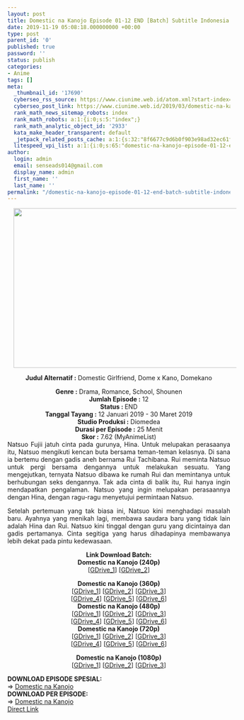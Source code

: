 ```yaml
---
layout: post
title: Domestic na Kanojo Episode 01-12 END [Batch] Subtitle Indonesia
date: 2019-11-19 05:08:18.000000000 +00:00
type: post
parent_id: '0'
published: true
password: ''
status: publish
categories:
- Anime
tags: []
meta:
  _thumbnail_id: '17690'
  cyberseo_rss_source: https://www.ciunime.web.id/atom.xml?start-index=3001&max-results=150
  cyberseo_post_link: https://www.ciunime.web.id/2019/03/domestic-na-kanojo-episode-01-12-end.html
  rank_math_news_sitemap_robots: index
  rank_math_robots: a:1:{i:0;s:5:"index";}
  rank_math_analytic_object_id: '2933'
  kata_make_header_transparent: default
  _jetpack_related_posts_cache: a:1:{s:32:"8f6677c9d6b0f903e98ad32ec61f8deb";a:2:{s:7:"expires";i:1645219999;s:7:"payload";a:0:{}}}
  litespeed_vpi_list: a:1:{i:0;s:65:"domestic-na-kanojo-episode-01-12-end-batch-subtitle-indonesia.jpg";}
author:
  login: admin
  email: senseads014@gmail.com
  display_name: admin
  first_name: ''
  last_name: ''
permalink: "/domestic-na-kanojo-episode-01-12-end-batch-subtitle-indonesia/"
---
```

<div style="text-align: center;">
<div style="text-align: left;">
<div class="separator" style="clear: both; text-align: center;"><a href="https://2.bp.blogspot.com/-3nQ0p5a_aYA/XFVDQe6SsjI/AAAAAAAAJfU/VnJvpS48zlobTmzBSlnRzYFS1MNcHrEpACLcBGAs/s1600/Domestic%2Bna%2BKanojo.jpg" style="margin-left: 1em; margin-right: 1em;"><img border="0" data-original-height="720" data-original-width="1280" height="360" src="{{ site.baseurl }}/assets/2019/11/Domestic%2Bna%2BKanojo.jpg" width="640" /></a></div>
<p></div>
<p><b>Judul</b><b><b> Alternatif</b> :</b> Domestic Girlfriend, Dome x Kano, Domekano</div>
<div style="text-align: center;"><b><b>Genre :</b></b> Drama, Romance, School, Shounen</div>
<div style="text-align: center;"><b>Jumlah Episode :</b> 12<br /><b>Status : </b>END<br /><b>Tanggal Tayang :</b> 12 Januari 2019 - 30 Maret 2019<br /><b>Studio Produksi :</b> Diomedea<br /><b>Durasi per Episode :</b> 25 Menit</div>
<div style="text-align: center;"><b>Skor :</b> 7.62 (MyAnimeList)</div>
<div style="text-align: center;"></div>
<div style="text-align: justify;">Natsuo Fujii jatuh cinta pada gurunya, Hina. Untuk melupakan perasaanya itu, Natsuo mengikuti kencan buta bersama teman-teman kelasnya. Di sana ia bertemu dengan gadis aneh bernama Rui Tachibana. Rui meminta Natsuo untuk pergi bersama dengannya untuk melakukan sesuatu. Yang mengejutkan, ternyata Natsuo dibawa ke rumah Rui dan memintanya untuk berhubungan seks dengannya. Tak ada cinta di balik itu, Rui hanya ingin mendapatkan pengalaman. Natsuo yang ingin melupakan perasaannya dengan Hina, dengan ragu-ragu menyetujui permintaan Natsuo.</p>
<p>Setelah pertemuan yang tak biasa ini, Natsuo kini menghadapi masalah baru. Ayahnya yang menikah lagi, membawa saudara baru yang tidak lain adalah Hina dan Rui. Natsuo kini tinggal dengan guru yang dicintainya dan gadis pertamanya. Cinta segitiga yang harus dihadapinya membawanya lebih dekat pada pintu kedewasaan.</p></div>
<div style="text-align: justify;"></div>
<div style="text-align: justify;"></div>
<div style="text-align: center;"><b>Link Download Batch:</b></div>
<div style="text-align: center;">
<div style="text-align: center;"><b>Domestic na Kanojo (240p)</b></div>
<div style="text-align: center;">[<a href="https://drive.google.com/uc?id=1hq0UBHdeb63YvKCWYlfivrg0oNjN0DvN" target="_blank" rel="noopener">GDrive_1</a>] [<a href="https://drive.google.com/uc?id=1A2lpqfBr8XxLaQWyoTN18i1rUPJsD6Pq" target="_blank" rel="noopener">GDrive_2</a>]</p>
</div>
</div>
<div style="text-align: center;"><b>Domestic na Kanojo (360p)</b></div>
<div style="text-align: center;">[<a href="https://drive.google.com/uc?id=1JMewELBdKiOM9JXnaEsWbKuPaucrRYl-" target="_blank" rel="noopener">GDrive_1</a>] [<a href="https://drive.google.com/uc?id=1eu66xw4GUwc3jWq7p5d8QRkKPdRphAoD" target="_blank" rel="noopener">GDrive_2</a>] [<a href="https://drive.google.com/uc?id=1pOJglJ1prCF6l01XG9vNP1JKG2JJR5pd" target="_blank" rel="noopener">GDrive_3</a>]<br />[<a href="https://drive.google.com/uc?id=1Pof1d4yVR8AoHFZBguTxdEe0cEzt4nLr" target="_blank" rel="noopener">GDrive_4</a>] [<a href="https://drive.google.com/uc?id=1n2wIeacPJ6V1zaEz9Pn84ehph_-u8Cl6" target="_blank" rel="noopener">GDrive_5</a>] [<a href="https://drive.google.com/uc?id=1BhHx2zS7mXITpcNj__WuxrgpuMOH-uzb" target="_blank" rel="noopener">GDrive_6</a>]</div>
<div style="text-align: center;"></div>
<div style="text-align: center;"><b>Domestic na Kanojo (480p)</b><br />[<a href="https://drive.google.com/uc?id=1PSKVE4k-afQ5qs5ePcres0zuc9rQ29H5" target="_blank" rel="noopener">GDrive_1</a>] [<a href="https://drive.google.com/uc?id=1qldPcoitpP2kK7Baxh580mFADs8ySQ9z" target="_blank" rel="noopener">GDrive_2</a>] [<a href="https://drive.google.com/uc?id=11j4xynbvk_f6bMfsn_2x-I0mauGHlWHS" target="_blank" rel="noopener">GDrive_3</a>]<br />[<a href="https://drive.google.com/uc?id=1ObP5meWzoNZvvb7eMyWLc8_-eWbJt_sH" target="_blank" rel="noopener">GDrive_4</a>] [<a href="https://drive.google.com/uc?id=1h9VXqwpBC2NwMD6mC8A9RtTAxa7fdHWB" target="_blank" rel="noopener">GDrive_5</a>] [<a href="https://drive.google.com/uc?id=13vz0b3Vjl0J_JH2TxVFjiJwEHm6w9IXp" target="_blank" rel="noopener">GDrive_6</a>]</div>
<div style="text-align: center;"><b>Domestic na Kanojo (720p)</b><br />[<a href="https://drive.google.com/uc?id=1N_LQaARqF3t-htdhIbgfrTv6cHwyHQ2G" target="_blank" rel="noopener">GDrive_1</a>] [<a href="https://drive.google.com/uc?id=1Ix4yPps8ENpQBr-qSi8mU5RoanVDVZRv" target="_blank" rel="noopener">GDrive_2</a>] [<a href="https://drive.google.com/uc?id=1T73BPznadnSRZJyGKuBlWX9m3tCGl_B_" target="_blank" rel="noopener">GDrive_3</a>]<br />[<a href="https://drive.google.com/uc?id=1h1yit0g9X4tOXKLLHgyFijRKbe60ZIjg" target="_blank" rel="noopener">GDrive_4</a>] [<a href="https://drive.google.com/uc?id=16dhoYDcnOPRV3EUrPOh6dmSPizTBd_2E" target="_blank" rel="noopener">GDrive_5</a>] [<a href="https://drive.google.com/uc?id=1wrH4ENUTpAaa9y3xDzn9G4le5DimJdkZ" target="_blank" rel="noopener">GDrive_6</a>]</p>
<p><b>Domestic na Kanojo (1080p)</b><br />[<a href="https://drive.google.com/uc?id=1USzEKq4LSeybsHQsozQjdrtsVwyDFd38" target="_blank" rel="noopener">GDrive_1</a>] [<a href="https://drive.google.com/uc?id=12powQ_k1kjZWR1kRWYfTujTrA84YfsJl" target="_blank" rel="noopener">GDrive_2</a>] [<a href="https://drive.google.com/uc?id=10Z3nAagBkQJZE3vx0jV3EKCCG504DBI-" target="_blank" rel="noopener">GDrive_3</a>]
<div style="text-align: left;">
<div style="text-align: left;"><b>DOWNLOAD EPISODE SPESIAL:</b></div>
<div style="text-align: left;">=&gt;&nbsp;<a href="https://www.ciunime.web.id/2019/08/domestic-na-kanojo-spesial-subtitle.html" target="_blank" rel="noopener">Domestic na Kanojo</a></div>
<div style="text-align: left;"></div>
</div>
<div style="text-align: left;"><b>DOWNLOAD PER EPISODE:</b></div>
<div style="text-align: left;">=&gt; <a href="https://www.ciunime.web.id/2019/02/domestic-na-kanojo-subtitle-indonesia_9.html" target="_blank" rel="noopener">Domestic na Kanojo</a></div>
<div style="text-align: left;"></div>
</div>
<link rel="stylesheet" href="https://cdnjs.cloudflare.com/ajax/libs/font-awesome/4.7.0/css/font-awesome.min.css" />
<div class="divbtn"> <a href="https://handymansurrender.com/fihup8buzv?key=94550f7ce39444073321dde3b8782f97" class="btn"><i class="fa fa-download"></i> Direct Link</a> </div>
